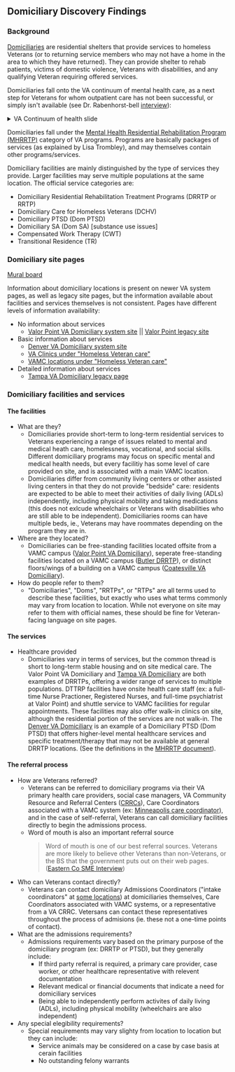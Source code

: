 ## Domiciliary Discovery Findings

### Background

[Domiciliaries](https://www.va.gov/homeless/dchv.asp) are residential shelters that provide services to homeless Veterans (or to returning service members who may not have a home in the area to which they have returned). They can provide shelter to rehab patients, victims of domestic violence, Veterans with disabilities,  and any qualifying Veteran requiring offered services.

Domiciliaries fall onto the VA continuum of mental health care, as a next step for Veterans for whom outpatient care has not been successful, or simply isn't available (see Dr. Rabenhorst-bell [interview](https://github.com/department-of-veterans-affairs/va.gov-team/blob/master/products/facilities/domiciliaries/discovery/eastern-co-sme-interview.md)):

<details>
  <summary>VA Continuum of health slide</summary>
  
![VA Continuum of health slide](https://github.com/department-of-veterans-affairs/va.gov-team/blob/master/products/facilities/domiciliaries/discovery/images/VA%20continuum%20of%20health%20-%20Dr.%20Rabenhorst-bell.png?raw=true)
</details>

Domiciliaries fall under the [Mental Health Residential Rehabilitation Program (MHRRTP)](https://www.va.gov/HOMELESS/docs/DCHV_Definitions_of_MHRRTPs.pdf) category of VA programs. Programs are basically packages of services (as explained by Lisa Trombley), and may themselves contain other programs/services.

Domiciliary facilities are mainly distinguished by the type of services they provide. Larger facilities may serve multiple populations at the same location. The official service categories are:
- Domiciliary Residential Rehabilitation Treatment Programs (DRRTP or RRTP)
- Domiciliary Care for Homeless Veterans (DCHV)
- Domiciliary PTSD (Dom PTSD)
- Domiciliary SA (Dom SA) [substance use issues]
- Compensated Work Therapy (CWT)
- Transitional Residence (TR)

### Domiciliary site pages

[Mural board](https://app.mural.co/t/vaadhoc1321/m/vaadhoc1321/1626443115766/c7cd6759fcfac13269e363dee26fe7d188537eab?sender=u8a90be72499ecb4354e14700)

Information about domiciliary locations is present on newer VA system pages, as well as legacy site pages, but the information available about facilities and services themselves is not consistent. Pages have different levels of information availability:
- No information about services
  - [Valor Point VA Domiciliary system site](https://www.va.gov/eastern-colorado-health-care/locations/valor-point-va-domiciliary/) || [Valor Point legacy site](https://www.denver.va.gov/locations/Valor_Point_VA_Domiciliary.asp)
- Basic information about services
  - [Denver VA Domiciliary system site](https://www.va.gov/eastern-colorado-health-care/locations/denver-va-domiciliary/)
  - [VA Clinics under "Homeless Veteran care"](https://www.va.gov/minneapolis-health-care/locations/minneapolis-va-clinic/)
  - [VAMC locations under "Homeless Veteran care"](https://www.va.gov/philadelphia-health-care/locations/corporal-michael-j-crescenz-department-of-veterans-affairs/)
- Detailed information about services
  - [Tampa VA Domiciliary legacy page](https://www.tampa.va.gov/locations/Tampa_VA_Domiciliary.asp)

### Domiciliary facilities and services

  #### The facilities
  - What are they?
      - Domiciliaries provide short-term to long-term residential services to Veterans experiencing a range of issues related to mental and medical heath care, homelessness, vocational, and social skills. Different domiciliary programs may focus on specific mental and medical health needs, but every facilitiy has some level of care provided on site, and is associated with a main VAMC location.
      - Domiciliaries differ from community living centers or other assisted living centers in that they do not provide "bedside" care: residents are expected to be able to meet their activities of daily living (ADLs) independently, including physical mobility and taking medications (this does not exlcude wheelchairs or Veterans with disabilities who are still able to be independent). Domiciliaries rooms can have multiple beds, ie., Veterans may have roommates depending on the program they are in.
  - Where are they located?
    - Domiciliaries can be free-standing facilities located offsite from a VAMC campus ([Valor Point VA Domiciliary](https://www.denver.va.gov/locations/Valor_Point_VA_Domiciliary.asp)), seperate free-standing facilities located on a VAMC campus ([Butler DRRTP](https://www.butler.va.gov/services/Domiciliary_Residential_Rehabilitation_Treatment.asp)), or distinct floors/wings of a building on a VAMC campus ([Coatesville VA Domiciliary](https://www.coatesville.va.gov/images/Facility_Maps/Coatesville_VAMC_Map_3-10-09.pdf)).
  - How do people refer to them?
    - "Domiciliaries", "Doms", "RRTPs", or "RTPs" are all terms used to describe these facilities, but exactly who uses what terms commonly may vary from location to location. While not everyone on site may refer to them with official names, these should be fine for Veteran-facing language on site pages.
  #### The services
  - Healthcare provided
    - Domiciliaries vary in terms of services, but the common thread is short to long-term stable housing and on site medical care. The Valor Point VA Domiciliary and [Tampa VA Domiciliary](https://www.tampa.va.gov/locations/Tampa_VA_Domiciliary.asp) are both examples of DRRTPs, offering a wider range of services to multiple populations. DTTRP facilities have onsite health care staff (ex: a full-time Nurse Practioner, Registered Nurses, and full-time psychiatrist at Valor Point)  and shuttle service to VAMC facilities for regular appointments. These facilities may also offer walk-in clinics on site, although the residential portion of the services are not walk-in. The [Denver VA Domiciliary](https://www.va.gov/eastern-colorado-health-care/locations/denver-va-domiciliary/) is an example of a Domiciliary PTSD (Dom PTSD) that offers higher-level mental healthcare services and specific treatment/therapy that may not be available at general DRRTP locations. (See the definitions in the [MHRRTP document](https://www.va.gov/HOMELESS/docs/DCHV_Definitions_of_MHRRTPs.pdf)).
  #### The referral process
  - How are Veterans referred?
    - Veterans can be referred to domiciliary programs via their VA primary health care providers, social case managers, VA Community Resource and Referral Centers ([CRRCs](https://www.va.gov/HOMELESS/CRRC.asp)), Care Coordinators associated with a VAMC system (ex: [Minneapolis care coordinator](https://www.va.gov/minneapolis-health-care/health-services/homeless-veteran-care/)), and in the case of self-referral, Veterans can call domiciliary facilities directly to begin the admissions process.
    - Word of mouth is also an important referral source
      > Word of mouth is one of our best referral sources. Veterans are more likely to believe other Veterans than non-Veterans, or the BS that the government puts out on their web pages. ([Eastern Co SME Interview](https://github.com/department-of-veterans-affairs/va.gov-team/blob/master/products/facilities/domiciliaries/discovery/eastern-co-sme-interview.md))
  - Who can Veterans contact directly?
    - Veterans can contact domiciliary Admissions Coordinators ("intake coordinators" at [some locations](https://www.portland.va.gov/services/Rehabilitation_Veterans_Recovery_House_A_Residential_Rehabilitation_Treatment_Program_RRTP.asp)) at domiciliaries themselves, Care Coordinators associated with VAMC systems, or a representative from a VA CRRC. Vetersans can contact these representatives throughout the process of admisions (ie. these not a one-time points of contact).
  - What are the admissions requirements?
    - Admissions requirements vary based on the primary purpose of the domiciliary program (ex: DRRTP or PTSD), but they generally include:
      - If third party referral is required, a primary care provider, case worker, or other healthcare representative with relevent documentation
      - Relevant medical or financial documents that indicate a need for domiciliary services
      - Being able to independently perform activites of daily living (ADLs), including physical mobility (wheelchairs are also independent)
  - Any special elegibility requirements?
    - Special requirements may vary slighty from location to location but they can include:
      - Service animals may be considered on a case by case basis at cerain facilities
      - No outstanding felony warrants
